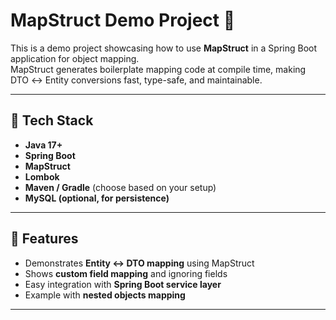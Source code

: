 # MapStruct Demo Project 🚀

This is a demo project showcasing how to use **MapStruct** in a Spring Boot application for object mapping.  
MapStruct generates boilerplate mapping code at compile time, making DTO ↔ Entity conversions fast, type-safe, and maintainable.

---

## 🔧 Tech Stack
- **Java 17+**
- **Spring Boot**
- **MapStruct**
- **Lombok**
- **Maven / Gradle** (choose based on your setup)
- **MySQL (optional, for persistence)**

---

## 📌 Features
- Demonstrates **Entity ↔ DTO mapping** using MapStruct
- Shows **custom field mapping** and ignoring fields
- Easy integration with **Spring Boot service layer**
- Example with **nested objects mapping**

---
